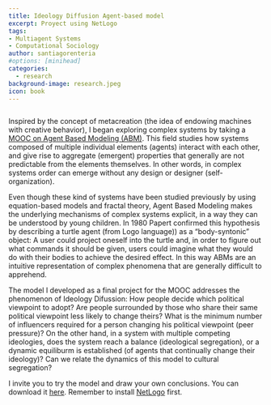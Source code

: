 ```yaml
---
title: Ideology Diffusion Agent-based model
excerpt: Proyect using NetLogo
tags:
- Multiagent Systems
- Computational Sociology
author: santiagorenteria
#options: [minihead]
categories:
  - research
background-image: research.jpeg
icon: book
---
```


<div class="12u"><span class="image fit"><img src="{{ site.baseurl }}/images/abm/1.png" alt="" /></span></div>

Inspired by the concept of metacreation (the idea of endowing machines with creative behavior), I began exploring complex systems by taking a <a href="https://www.complexityexplorer.org/courses/76-introduction-to-agent-based-modeling-summer-2017/certificates/483721217">MOOC on Agent Based Modeling (ABM)</a>. This field studies how systems composed of multiple individual elements (agents) interact with each other, and give rise to aggregate (emergent) properties that generally are not predictable from the elements themselves. In other words, in complex systems order can emerge without any design or designer (self-organization).

Even though these kind of systems have been studied previously by using equation-based models and fractal theory, Agent Based Modeling makes the underlying mechanisms of complex systems explicit, in a way they can be understood by young children. In 1980 Papert confirmed this hypothesis by describing a turtle agent (from Logo language)) as a “body-syntonic” object: A user could project oneself into the turtle and, in order to figure out what commands it should be given, users could imagine what they would do with their bodies to achieve the desired effect. In this way ABMs are an intuitive representation of complex phenomena that are generally difficult to apprehend.

The model I developed as a final project for the MOOC addresses the phenomenon of Ideology Difussion: How people decide which political viewpoint to adopt? Are people surrounded by those who share their same political viewpoint less likely to change theirs? What is the minimum number of influencers required for a person changing his political viewpoint (peer pressure)? On the other hand, in a system with multiple competing ideologies, does the system reach a balance (ideological segregation), or a dynamic equiliburm is established (of agents that continually change their ideology)? Can we relate the dynamics of this model to cultural segregation?

I invite you to try the model and draw your own conclusions. You can download it <a href="http://modelingcommons.org/browse/one_model/5264#model_tabs_browse_info">here</a>. Remember to install <a href="https://ccl.northwestern.edu/netlogo/">NetLogo</a> first.
